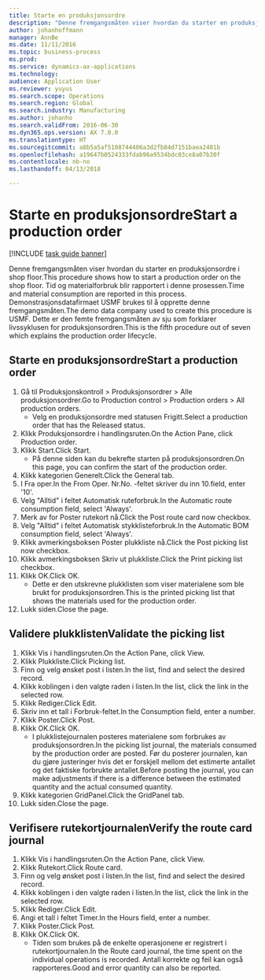 ```yaml
---
title: Starte en produksjonsordre
description: "Denne fremgangsmåten viser hvordan du starter en produksjonsordre i shop floor."
author: johanhoffmann
manager: AnnBe
ms.date: 11/11/2016
ms.topic: business-process
ms.prod: 
ms.service: dynamics-ax-applications
ms.technology: 
audience: Application User
ms.reviewer: yuyus
ms.search.scope: Operations
ms.search.region: Global
ms.search.industry: Manufacturing
ms.author: johanho
ms.search.validFrom: 2016-06-30
ms.dyn365.ops.version: AX 7.0.0
ms.translationtype: HT
ms.sourcegitcommit: a8b5a5af5108744406a3d2fb84d7151baea2481b
ms.openlocfilehash: a19647b0524333fdab96a9534bdc03ce8a07b30f
ms.contentlocale: nb-no
ms.lasthandoff: 04/13/2018

---
```

# <a name="start-a-production-order"></a><span data-ttu-id="6e66f-103">Starte en produksjonsordre</span><span class="sxs-lookup"><span data-stu-id="6e66f-103">Start a production order</span></span>

[!INCLUDE [task guide banner](../../includes/task-guide-banner.md)]

<span data-ttu-id="6e66f-104">Denne fremgangsmåten viser hvordan du starter en produksjonsordre i shop floor.</span><span class="sxs-lookup"><span data-stu-id="6e66f-104">This procedure shows how to start a production order on the shop floor.</span></span> <span data-ttu-id="6e66f-105">Tid og materialforbruk blir rapportert i denne prosessen.</span><span class="sxs-lookup"><span data-stu-id="6e66f-105">Time and material consumption are reported in this process.</span></span> <span data-ttu-id="6e66f-106">Demonstrasjonsdatafirmaet USMF brukes til å opprette denne fremgangsmåten.</span><span class="sxs-lookup"><span data-stu-id="6e66f-106">The demo data company used to create this procedure is USMF.</span></span> <span data-ttu-id="6e66f-107">Dette er den femte fremgangsmåten av sju som forklarer livssyklusen for produksjonsordren.</span><span class="sxs-lookup"><span data-stu-id="6e66f-107">This is the fifth procedure out of seven which explains the production order lifecycle.</span></span>


## <a name="start-a-production-order"></a><span data-ttu-id="6e66f-108">Starte en produksjonsordre</span><span class="sxs-lookup"><span data-stu-id="6e66f-108">Start a production order</span></span>
1. <span data-ttu-id="6e66f-109">Gå til Produksjonskontroll > Produksjonsordrer > Alle produksjonsordrer.</span><span class="sxs-lookup"><span data-stu-id="6e66f-109">Go to Production control > Production orders > All production orders.</span></span>
    * <span data-ttu-id="6e66f-110">Velg en produksjonsordre med statusen Frigitt.</span><span class="sxs-lookup"><span data-stu-id="6e66f-110">Select a production order that has the Released status.</span></span>  
2. <span data-ttu-id="6e66f-111">Klikk Produksjonsordre i handlingsruten.</span><span class="sxs-lookup"><span data-stu-id="6e66f-111">On the Action Pane, click Production order.</span></span>
3. <span data-ttu-id="6e66f-112">Klikk Start.</span><span class="sxs-lookup"><span data-stu-id="6e66f-112">Click Start.</span></span>
    * <span data-ttu-id="6e66f-113">På denne siden kan du bekrefte starten på produksjonsordren.</span><span class="sxs-lookup"><span data-stu-id="6e66f-113">On this page, you can confirm the start of the production order.</span></span>  
4. <span data-ttu-id="6e66f-114">Klikk kategorien Generelt.</span><span class="sxs-lookup"><span data-stu-id="6e66f-114">Click the General tab.</span></span>
5. <span data-ttu-id="6e66f-115">I Fra oper.</span><span class="sxs-lookup"><span data-stu-id="6e66f-115">In the From Oper.</span></span> <span data-ttu-id="6e66f-116">Nr.</span><span class="sxs-lookup"><span data-stu-id="6e66f-116">No.</span></span> <span data-ttu-id="6e66f-117">-feltet skriver du inn 10.</span><span class="sxs-lookup"><span data-stu-id="6e66f-117">field, enter '10'.</span></span>
6. <span data-ttu-id="6e66f-118">Velg "Alltid" i feltet Automatisk ruteforbruk.</span><span class="sxs-lookup"><span data-stu-id="6e66f-118">In the Automatic route consumption field, select 'Always'.</span></span>
7. <span data-ttu-id="6e66f-119">Merk av for Poster rutekort nå.</span><span class="sxs-lookup"><span data-stu-id="6e66f-119">Click the Post route card now checkbox.</span></span>
8. <span data-ttu-id="6e66f-120">Velg "Alltid" i feltet Automatisk stykklisteforbruk.</span><span class="sxs-lookup"><span data-stu-id="6e66f-120">In the Automatic BOM consumption field, select 'Always'.</span></span>
9. <span data-ttu-id="6e66f-121">Klikk avmerkingsboksen Poster plukkliste nå.</span><span class="sxs-lookup"><span data-stu-id="6e66f-121">Click the Post picking list now checkbox.</span></span>
10. <span data-ttu-id="6e66f-122">Klikk avmerkingsboksen Skriv ut plukkliste.</span><span class="sxs-lookup"><span data-stu-id="6e66f-122">Click the Print picking list checkbox.</span></span>
11. <span data-ttu-id="6e66f-123">Klikk OK.</span><span class="sxs-lookup"><span data-stu-id="6e66f-123">Click OK.</span></span>
    * <span data-ttu-id="6e66f-124">Dette er den utskrevne plukklisten som viser materialene som ble brukt for produksjonsordren.</span><span class="sxs-lookup"><span data-stu-id="6e66f-124">This is the printed picking list that shows the materials used for the production order.</span></span>  
12. <span data-ttu-id="6e66f-125">Lukk siden.</span><span class="sxs-lookup"><span data-stu-id="6e66f-125">Close the page.</span></span>

## <a name="validate-the-picking-list"></a><span data-ttu-id="6e66f-126">Validere plukklisten</span><span class="sxs-lookup"><span data-stu-id="6e66f-126">Validate the picking list</span></span>
1. <span data-ttu-id="6e66f-127">Klikk Vis i handlingsruten.</span><span class="sxs-lookup"><span data-stu-id="6e66f-127">On the Action Pane, click View.</span></span>
2. <span data-ttu-id="6e66f-128">Klikk Plukkliste.</span><span class="sxs-lookup"><span data-stu-id="6e66f-128">Click Picking list.</span></span>
3. <span data-ttu-id="6e66f-129">Finn og velg ønsket post i listen.</span><span class="sxs-lookup"><span data-stu-id="6e66f-129">In the list, find and select the desired record.</span></span>
4. <span data-ttu-id="6e66f-130">Klikk koblingen i den valgte raden i listen.</span><span class="sxs-lookup"><span data-stu-id="6e66f-130">In the list, click the link in the selected row.</span></span>
5. <span data-ttu-id="6e66f-131">Klikk Rediger.</span><span class="sxs-lookup"><span data-stu-id="6e66f-131">Click Edit.</span></span>
6. <span data-ttu-id="6e66f-132">Skriv inn et tall i Forbruk-feltet.</span><span class="sxs-lookup"><span data-stu-id="6e66f-132">In the Consumption field, enter a number.</span></span>
7. <span data-ttu-id="6e66f-133">Klikk Poster.</span><span class="sxs-lookup"><span data-stu-id="6e66f-133">Click Post.</span></span>
8. <span data-ttu-id="6e66f-134">Klikk OK.</span><span class="sxs-lookup"><span data-stu-id="6e66f-134">Click OK.</span></span>
    * <span data-ttu-id="6e66f-135">I plukklistejournalen posteres materialene som forbrukes av produksjonsordren.</span><span class="sxs-lookup"><span data-stu-id="6e66f-135">In the picking list journal, the materials consumed by the production order are posted.</span></span> <span data-ttu-id="6e66f-136">Før du posterer journalen, kan du gjøre justeringer hvis det er forskjell mellom det estimerte antallet og det faktiske forbrukte antallet.</span><span class="sxs-lookup"><span data-stu-id="6e66f-136">Before posting the journal, you can make adjustments if there is a difference between the estimated quantity and the actual consumed quantity.</span></span>  
9. <span data-ttu-id="6e66f-137">Klikk kategorien GridPanel.</span><span class="sxs-lookup"><span data-stu-id="6e66f-137">Click the GridPanel tab.</span></span>
10. <span data-ttu-id="6e66f-138">Lukk siden.</span><span class="sxs-lookup"><span data-stu-id="6e66f-138">Close the page.</span></span>

## <a name="verify-the-route-card-journal"></a><span data-ttu-id="6e66f-139">Verifisere rutekortjournalen</span><span class="sxs-lookup"><span data-stu-id="6e66f-139">Verify the route card journal</span></span>
1. <span data-ttu-id="6e66f-140">Klikk Vis i handlingsruten.</span><span class="sxs-lookup"><span data-stu-id="6e66f-140">On the Action Pane, click View.</span></span>
2. <span data-ttu-id="6e66f-141">Klikk Rutekort.</span><span class="sxs-lookup"><span data-stu-id="6e66f-141">Click Route card.</span></span>
3. <span data-ttu-id="6e66f-142">Finn og velg ønsket post i listen.</span><span class="sxs-lookup"><span data-stu-id="6e66f-142">In the list, find and select the desired record.</span></span>
4. <span data-ttu-id="6e66f-143">Klikk koblingen i den valgte raden i listen.</span><span class="sxs-lookup"><span data-stu-id="6e66f-143">In the list, click the link in the selected row.</span></span>
5. <span data-ttu-id="6e66f-144">Klikk Rediger.</span><span class="sxs-lookup"><span data-stu-id="6e66f-144">Click Edit.</span></span>
6. <span data-ttu-id="6e66f-145">Angi et tall i feltet Timer.</span><span class="sxs-lookup"><span data-stu-id="6e66f-145">In the Hours field, enter a number.</span></span>
7. <span data-ttu-id="6e66f-146">Klikk Poster.</span><span class="sxs-lookup"><span data-stu-id="6e66f-146">Click Post.</span></span>
8. <span data-ttu-id="6e66f-147">Klikk OK.</span><span class="sxs-lookup"><span data-stu-id="6e66f-147">Click OK.</span></span>
    * <span data-ttu-id="6e66f-148">Tiden som brukes på de enkelte operasjonene er registrert i rutekortjournalen.</span><span class="sxs-lookup"><span data-stu-id="6e66f-148">In the Route card journal, the time spent on the individual operations is recorded.</span></span> <span data-ttu-id="6e66f-149">Antall korrekte og feil kan også rapporteres.</span><span class="sxs-lookup"><span data-stu-id="6e66f-149">Good and error quantity can also be reported.</span></span>  

